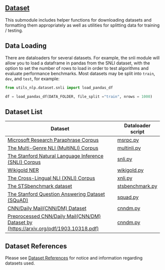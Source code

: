 ## [Dataset](.)
This submodule includes helper functions for downloading datasets and formatting them appropriately as well as utilities for splitting data for training / testing.

## Data Loading
There are dataloaders for several datasets. For example, the snli module will allow you to load a dataframe in pandas from the SNLI dataset, with the option to set the number of rows to load in order to test algorithms and evaluate performance benchmarks.
Most datasets may be split into `train`, `dev`, and `test`, for example:

```python
from utils_nlp.dataset.snli import load_pandas_df

df = load_pandas_df(DATA_FOLDER, file_split ="train", nrows = 1000)
```
## Dataset List
|Dataset|Dataloader script|
|-------|-----------------|
|[Microsoft Research Paraphrase Corpus](https://www.microsoft.com/en-us/download/details.aspx?id=52398)|[msrpc.py](./msrpc.py)|
|[The Multi-Genre NLI (MultiNLI) Corpus](https://www.nyu.edu/projects/bowman/multinli/)|[multinli.py](./multinli.py)|
|[The Stanford Natural Language Inference (SNLI) Corpus](https://nlp.stanford.edu/projects/snli/)|[snli.py](./snli.py)|
|[Wikigold NER](https://github.com/juand-r/entity-recognition-datasets/tree/master/data/wikigold/CONLL-format/data)|[wikigold.py](./wikigold.py)|
|[The Cross-Lingual NLI (XNLI) Corpus](https://www.nyu.edu/projects/bowman/xnli/)|[xnli.py](./xnli.py)|
|[The STSbenchmark dataset](http://ixa2.si.ehu.es/stswiki/index.php/STSbenchmark)|[stsbenchmark.py](./stsbenchmark.py)|
|[The Stanford Question Answering Dataset (SQuAD)](https://rajpurkar.github.io/SQuAD-explorer/)|[squad.py](./squad.py)|
|[CNN/Daily Mail(CNN/DM) Dataset](https://github.com/harvardnlp/sent-summary)|[cnndm.py](./cnndm.py)|
|[Preprocessed CNN/Daily Mail(CNN/DM) Dataset by (https://arxiv.org/pdf/1903.10318.pdf)](https://github.com/nlpyang/BertSum)|[cnndm.py](./cnndm.py)|

## Dataset References
Please see [Dataset References](../../DatasetReferences.md) for notice and information regarding datasets used.
